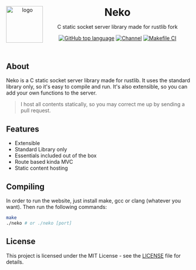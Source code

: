 <header>
<img src="https://www.katsuki.moe/favicons/pinned.svg" alt="logo" height="100" align="left">
<h1 style="display: inline">Neko</h1>

C static socket server library made for rustlib fork

[![GitHub top language](https://img.shields.io/github/languages/top/katsuki-yuri/neko?style=flat-square&logo=github)](https://github.com/katsuki-yuri/neko)
[![Channel](https://img.shields.io/badge/Chat-grey?style=flat-square&logo=telegram)](https://t.me/yurionblog)
[![Makefile CI](https://github.com/katsuki-yuri/neko/actions/workflows/ci.yml/badge.svg)](https://github.com/katsuki-yuri/neko/actions/workflows/ci.yml)

</header>

## About

Neko is a C static socket server library made for rustlib. 
It uses the standard library only, so it's easy to compile and run. 
It's also extensible, so you can add your own functions to the server.

> I host all contents statically, so you may correct me up by sending a pull request.
## Features

- Extensible
- Standard Library only
- Essentials included out of the box
- Route based kinda MVC
- Static content hosting

## Compiling

In order to run the website, just install make, gcc or clang (whatever you want).
Then run the following commands:

```bash
make
./neko # or ./neko [port]
```

## License

This project is licensed under the MIT License - see the [LICENSE](LICENSE) file for details.